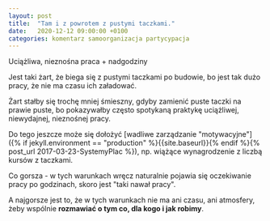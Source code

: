 ```yaml
---
layout: post
title:  "Tam i z powrotem z pustymi taczkami."
date:   2020-12-12 09:00:00 +0100
categories: komentarz samoorganizacja partycypacja
---
```



Uciążliwa, nieznośna praca + nadgodziny

Jest taki żart, że biega się z pustymi taczkami po budowie, bo jest tak dużo pracy, że nie ma czasu ich załadować.

Żart stałby się trochę mniej śmieszny, gdyby zamienić puste taczki na prawie puste, bo pokazywałby często spotykaną praktykę uciążliwej, niewydajnej, nieznośnej pracy. 

Do tego jeszcze może się dołożyć [wadliwe zarządzanie "motywacyjne"]({% if jekyll.environment == "production" %}{{site.baseurl}}{% endif %}{% post_url 2017-03-23-SystemyPlac %}), np. wiążące wynagrodzenie z liczbą kursów z taczkami.

Co gorsza - w tych warunkach wręcz naturalnie pojawia się oczekiwanie pracy po godzinach, skoro jest "taki nawał pracy".

A najgorsze jest to, że w tych warunkach nie ma ani czasu, ani atmosfery, żeby wspólnie **rozmawiać o tym co, dla kogo i jak robimy**. 

